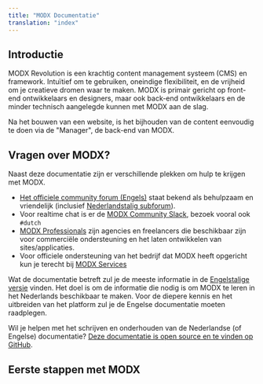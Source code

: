 ```yaml
---
title: "MODX Documentatie"
translation: "index"
---
```


## Introductie

MODX Revolution is een krachtig content management systeem (CMS) en framework. Intuïtief om te gebruiken, oneindige flexibiliteit, en de vrijheid om je creatieve dromen waar te maken. MODX is primair gericht op front-end ontwikkelaars en designers, maar ook back-end ontwikkelaars en de minder technisch aangelegde kunnen met MODX aan de slag. 

Na het bouwen van een website, is het bijhouden van de content eenvoudig te doen via de "Manager", de back-end van MODX.

## Vragen over MODX?

Naast deze documentatie zijn er verschillende plekken om hulp te krijgen met MODX. 

- [Het officiele community forum (Engels)](https://forums.modx.com) staat bekend als behulpzaam en vriendelijk (inclusief [Nederlandstalig subforum](https://forums.modx.com/board/108/dutch)).
- Voor realtime chat is er de [MODX Community Slack](https://modx.org), bezoek vooral ook `#dutch`
- [MODX Professionals](https://modx.com/professionals) zijn agencies en freelancers die beschikbaar zijn voor commerciële ondersteuning en het laten ontwikkelen van sites/applicaties. 
- Voor officiele ondersteuning van het bedrijf dat MODX heeft opgericht kun je terecht bij [MODX Services](https://modx.com/services/)

Wat de documentatie betreft zul je de meeste informatie in de [Engelstalige versie](/current/en/index) vinden. Het doel is om de informatie die nodig is om MODX te leren in het Nederlands beschikbaar te maken. Voor de diepere kennis en het uitbreiden van het platform zul je de Engelse documentatie moeten raadplegen. 

Wil je helpen met het schrijven en onderhouden van de Nederlandse (of Engelse) documentatie? [Deze documentatie is open source en te vinden op GitHub](https://github.com/Mark-H/Docs).

## Eerste stappen met MODX




